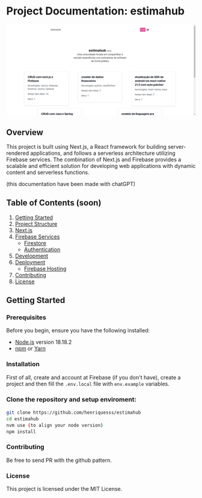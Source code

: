# Project Documentation: estimahub

<p align="center">
   <img loading="lazy" width="700px" src="./public/estimahub-cover.jpeg" alt="estima_hub_cover" />
</p>

## Overview

This project is built using Next.js, a React framework for building server-rendered applications, and follows a serverless architecture utilizing Firebase services. The combination of Next.js and Firebase provides a scalable and efficient solution for developing web applications with dynamic content and serverless functions.

(this documentation have been made with chatGPT)

## Table of Contents (soon)

1. [Getting Started](#getting-started)
2. [Project Structure](#project-structure)
3. [Next.js](#nextjs)
4. [Firebase Services](#firebase-services)
   - [Firestore](#firestore)
   - [Authentication](#authentication)
5. [Development](#development)
6. [Deployment](#deployment)
   - [Firebase Hosting](#firebase-hosting)
7. [Contributing](#contributing)
8. [License](#license)

## Getting Started

### Prerequisites

Before you begin, ensure you have the following installed:

- [Node.js](https://nodejs.org/) version 18.18.2
- [npm](https://www.npmjs.com/) or [Yarn](https://yarnpkg.com/)

### Installation

First of all, create and account at Firebase (if you don't have), create a project and then fill the `.env.local` file with `env.example` variables.

### Clone the repository and setup enviroment:

   ```bash
   git clone https://github.com/henriquesss/estimahub
   cd estimahub
   nvm use (to align your node version)
   npm install 
```

### Contributing
Be free to send PR with the github pattern. 

### License
This project is licensed under the MIT License.